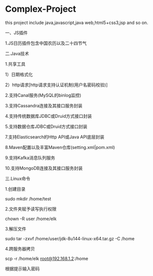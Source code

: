 # Complex-Project
this project include java,javascript,java web,html5+css3,jsp and so on.

一、JS插件

1.JS日历插件包含中国农历以及二十四节气

二.Java技术

1.共享工具

1）日期格式化

2）http请求[http请求支持认证机制(用户名密码校验)]

2.支持Canal服务(MySQL的binlog监控)

3.支持Cassandra连接及其接口服务封装

4.支持传统数据库JDBC或Druid方式接口封装

5.支持数据仓库JDBC或Druid方式接口封装

7.支持Elasticsearch的Http API或Java API底层封装

8.Maven配置以及丰富Maven仓库(setting.xml|pom.xml)

9.支持Kafka消息队列服务

10.支持MongoDB连接及其接口服务封装

三.Linux命令

1.创建目录

sudo mkdir /home/test

2.文件夹赋予读写执行权限

chown -R user /home/elk

3.解压文件

sudo tar -zxvf /home/user/jdk-8u144-linux-x64.tar.gz -C /home

4.跨服务器拷贝

scp -r /home/elk root@192.168.1.2:/home

根据提示输入密码


